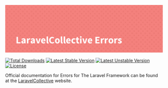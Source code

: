 ![LaravelCollective Errors](LaravelCollectiveErrors-banner.png)

[![Total Downloads](https://poser.pugx.org/LaravelCollective/errors/downloads)](https://packagist.org/packages/laravelcollective/errors)
[![Latest Stable Version](https://poser.pugx.org/LaravelCollective/errors/v/stable.svg)](https://packagist.org/packages/laravelcollective/errors)
[![Latest Unstable Version](https://poser.pugx.org/LaravelCollective/errors/v/unstable.svg)](https://packagist.org/packages/laravelcollective/errors)
[![License](https://poser.pugx.org/LaravelCollective/errors/license.svg)](https://packagist.org/packages/laravelcollective/errors)

Official documentation for Errors for The Laravel Framework can be found at the [LaravelCollective](http://laravelcollective.com) website.
